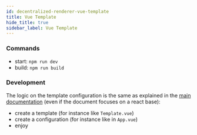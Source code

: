 ```yaml
---
id: decentralized-renderer-vue-template
title: Vue Template
hide_title: true
sidebar_label: Vue Template
---
```


### Commands

- start: `npm run dev`
- build: `npm run build`

### Development

The logic on the template configuration is the same as explained in the [main documentation](https://openattestation.com/docs/advanced/custom-renderer) (even if the document focuses on a react base):

- create a template (for instance like `Template.vue`)
- create a configuration (for instance like in `App.vue`)
- enjoy
